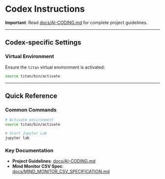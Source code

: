 # Codex Instructions

**Important**: Read [docs/AI-CODING.md](docs/AI-CODING.md) for complete project guidelines.

---

## Codex-specific Settings

### Virtual Environment
Ensure the `titan` virtual environment is activated:
```bash
source titan/bin/activate
```

---

## Quick Reference

### Common Commands
```bash
# Activate environment
source titan/bin/activate

# Start Jupyter Lab
jupyter lab
```

### Key Documentation
- **Project Guidelines**: [docs/AI-CODING.md](docs/AI-CODING.md)
- **Mind Monitor CSV Spec**: [docs/MIND_MONITOR_CSV_SPECIFICATION.md](docs/MIND_MONITOR_CSV_SPECIFICATION.md)
